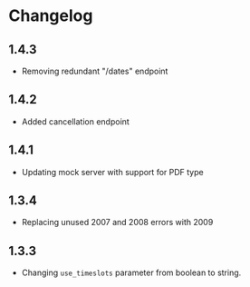 # Changelog

## 1.4.3

- Removing redundant "/dates" endpoint

## 1.4.2

- Added cancellation endpoint

## 1.4.1

- Updating mock server with support for PDF type

## 1.3.4

- Replacing unused 2007 and 2008 errors with 2009

## 1.3.3

- Changing `use_timeslots` parameter from boolean to string.

